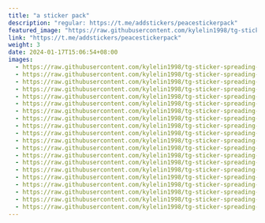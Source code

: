 ```yaml
---
title: "a sticker pack"
description: "regular: https://t.me/addstickers/peacestickerpack"
featured_image: "https://raw.githubusercontent.com/kylelin1998/tg-sticker-spreading-worldwide-images/main/img/92ba044e-bc16-46a2-bc4a-5121f165fd45.jpg"
link: "https://t.me/addstickers/peacestickerpack"
weight: 3
date: 2024-01-17T15:06:54+08:00
images:
  - https://raw.githubusercontent.com/kylelin1998/tg-sticker-spreading-worldwide-images/main/img/92ba044e-bc16-46a2-bc4a-5121f165fd45.jpg
  - https://raw.githubusercontent.com/kylelin1998/tg-sticker-spreading-worldwide-images/main/img/a18503e7-439e-4eec-9865-1ece983eca10.jpg
  - https://raw.githubusercontent.com/kylelin1998/tg-sticker-spreading-worldwide-images/main/img/10895de3-5617-40f4-a746-9c302c20f503.jpg
  - https://raw.githubusercontent.com/kylelin1998/tg-sticker-spreading-worldwide-images/main/img/8e38b701-2bc4-4c16-84a9-2db472c93bc1.jpg
  - https://raw.githubusercontent.com/kylelin1998/tg-sticker-spreading-worldwide-images/main/img/7f5fd706-a5e8-4744-aa80-9b28fc88ce6e.jpg
  - https://raw.githubusercontent.com/kylelin1998/tg-sticker-spreading-worldwide-images/main/img/747144ef-ec2b-4001-9353-fa5eac6fc6c6.jpg
  - https://raw.githubusercontent.com/kylelin1998/tg-sticker-spreading-worldwide-images/main/img/ea0d32e4-83ba-4133-b6cb-b7de56fe30c1.jpg
  - https://raw.githubusercontent.com/kylelin1998/tg-sticker-spreading-worldwide-images/main/img/eea55eb2-bbbb-45f5-9049-701f4fa99546.jpg
  - https://raw.githubusercontent.com/kylelin1998/tg-sticker-spreading-worldwide-images/main/img/6195d686-6eed-4c6f-a3da-7d75a331265b.jpg
  - https://raw.githubusercontent.com/kylelin1998/tg-sticker-spreading-worldwide-images/main/img/ef491163-5cad-48f6-b47a-d6521eb96837.jpg
  - https://raw.githubusercontent.com/kylelin1998/tg-sticker-spreading-worldwide-images/main/img/6c774182-342e-4170-8d18-55f0c918ab04.jpg
  - https://raw.githubusercontent.com/kylelin1998/tg-sticker-spreading-worldwide-images/main/img/db925298-ce1b-4b14-933e-83b3a18187a5.jpg
  - https://raw.githubusercontent.com/kylelin1998/tg-sticker-spreading-worldwide-images/main/img/b85a4d52-5ffe-4ba7-97a1-3e822e9b5567.jpg
  - https://raw.githubusercontent.com/kylelin1998/tg-sticker-spreading-worldwide-images/main/img/033243d8-66ca-406d-aed9-57430c9be5b8.jpg
  - https://raw.githubusercontent.com/kylelin1998/tg-sticker-spreading-worldwide-images/main/img/0b87e29b-32e5-4a21-9c6a-c1a6588712cf.jpg
  - https://raw.githubusercontent.com/kylelin1998/tg-sticker-spreading-worldwide-images/main/img/698f4b51-0037-41d6-a3fa-edc3d8ba43cc.jpg
  - https://raw.githubusercontent.com/kylelin1998/tg-sticker-spreading-worldwide-images/main/img/15047e03-ef99-4a61-a7eb-d972803e87c2.jpg
  - https://raw.githubusercontent.com/kylelin1998/tg-sticker-spreading-worldwide-images/main/img/7e939cf2-bef4-40e9-bb59-8e2282663818.jpg
  - https://raw.githubusercontent.com/kylelin1998/tg-sticker-spreading-worldwide-images/main/img/84bbc5e2-88e7-47b6-bb41-e350fdd74d95.jpg
  - https://raw.githubusercontent.com/kylelin1998/tg-sticker-spreading-worldwide-images/main/img/8a4380fb-9573-46b3-b27a-59b1469c7dc7.jpg
---
```

